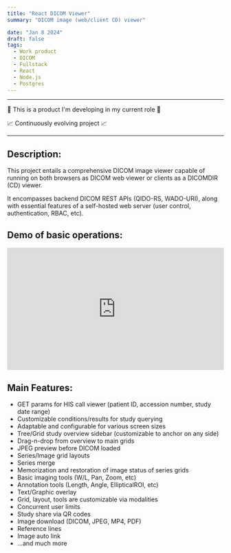 ```yaml
---
title: "React DICOM Viewer"
summary: "DICOM image (web/client CD) viewer"

date: "Jan 8 2024"
draft: false
tags:
  - Work product
  - DICOM
  - Fullstack
  - React
  - Node.js
  - Postgres
---
```


---

💼 This is a product I'm developing in my current role 💼

📈 Continuously evolving project 📈

---

## Description:

This project entails a comprehensive DICOM image viewer capable of running on both browsers as DICOM web viewer or clients as a DICOMDIR (CD) viewer.

It encompasses backend DICOM REST APIs (QIDO-RS, WADO-URI), along with essential features of a self-hosted web server (user control, authentication, RBAC, etc).

## Demo of basic operations:

<div style="position: relative; overflow: hidden; padding-top: 56.25%; width: 100%;">
    <iframe style="position: absolute; top: 0; left: 0; width: 100%; height: 100%;" src="https://www.youtube.com/embed/W9wGj2S6sxI" frameborder="0" allow="accelerometer; autoplay; clipboard-write; encrypted-media; gyroscope; picture-in-picture" allowfullscreen></iframe>
</div>

## Main Features:

- GET params for HIS call viewer (patient ID, accession number, study date range)
- Customizable conditions/results for study querying
- Adaptable and configurable for various screen sizes
- Tree/Grid study overview sidebar (customizable to anchor on any side)
- Drag-n-drop from overview to main grids
- JPEG preview before DICOM loaded
- Series/Image grid layouts
- Series merge
- Memorization and restoration of image status of series grids
- Basic imaging tools (W/L, Pan, Zoom, etc)
- Annotation tools (Length, Angle, EllipticalROI, etc)
- Text/Graphic overlay
- Grid, layout, tools are customizable via modalities
- Concurrent user limits
- Study share via QR codes
- Image download (DICOM, JPEG, MP4, PDF)
- Reference lines
- Image auto link
- ...and much more
